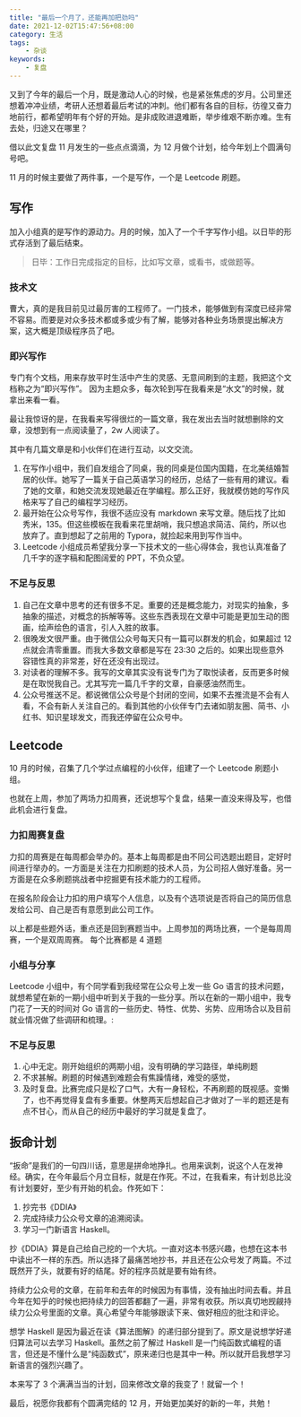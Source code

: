 ```yaml
---
title: "最后一个月了，还能再加把劲吗"
date: 2021-12-02T15:47:56+08:00
category: 生活
tags:
    - 杂谈
keywords:
    - 复盘
---
```

又到了今年的最后一个月，既是激动人心的时候，也是紧张焦虑的岁月。公司里还想着冲冲业绩，考研人还想着最后考试的冲刺。他们都有各自的目标，彷徨又奋力地前行，都希望明年有个好的开始。是非成败进退难断，举步维艰不断亦难。生有去处，归途又在哪里？

借以此文复盘 11 月发生的一些点点滴滴，为 12 月做个计划，给今年划上个圆满句号吧。

11 月的时候主要做了两件事，一个是写作，一个是 Leetcode 刷题。

## 写作
加入小组真的是写作的源动力。月的时候，加入了一个千字写作小组。以日毕的形式存活到了最后结束。
> 日毕：工作日完成指定的目标，比如写文章，或看书，或做题等。

### 技术文


曹大，真的是我目前见过最厉害的工程师了。一门技术，能够做到有深度已经非常不容易。而要是对众多技术都或多或少有了解，能够对各种业务场景提出解决方案，这大概是顶级程序员了吧。

### 即兴写作
专门有个文档，用来存放平时生活中产生的灵感、无意间刷到的主题，我把这个文档称之为“即兴写作”。
因为主题众多，每次轮到写在我看来是“水文”的时候，就拿出来看一看。

最让我惊讶的是，在我看来写得很烂的一篇文章，我在发出去当时就想删除的文章，没想到有一点阅读量了，2w 人阅读了。


其中有几篇文章是和小伙伴们在进行互动，以文交流。
1. 在写作小组中，我们自发组合了同桌，我的同桌是位国内国籍，在北美结婚暂居的伙伴。她写了一篇关于自己英语学习的经历，总结了一些有用的建议。看了她的文章，和她交流发现她最近在学编程。那么正好，我就模仿她的写作风格来写了自己的编程学习经历。
2. 最开始在公众号写作，我很不适应没有 markdown 来写文章。随后找了比如秀米，135。但这些模板在我看来花里胡哨，我只想追求简洁、简约，所以也放弃了。直到想起了之前用的 Typora，就捡起来用到写作当中。
3. Leetcode 小组成员希望我分享一下技术文的一些心得体会，我也认真准备了几千字的逐字稿和配图阔爱的 PPT，不负众望。


### 不足与反思
1. 自己在文章中思考的还有很多不足。重要的还是概念能力，对现实的抽象，多抽象的描述，对概念的拆解等等。这些东西表现在文章中可能是更加生动的图画，绘声绘色的语言，引人入胜的故事。
2. 很晚发文很严重。由于微信公众号每天只有一篇可以群发的机会，如果超过 12 点就会清零重置。而我大多数文章都是写在 23:30 之后的。如果出现些意外容错性真的非常差，好在还没有出现过。
3. 对读者的理解不多。我写的文章其实没有说专门为了取悦读者，反而更多时候是在取悦我自己。尤其写完一篇几千字的文章，自豪感油然而生。
4. 公众号推送不足。都说微信公众号是个封闭的空间，如果不去推流是不会有人看，不会有新人关注自己的。看到其他的小伙伴专门去诸如朋友圈、简书、小红书、知识星球发文，而我还停留在公众号中。


## Leetcode
10 月的时候，召集了几个学过点编程的小伙伴，组建了一个 Leetcode 刷题小组。

也就在上周，参加了两场力扣周赛，还说想写个复盘，结果一直没来得及写，也借此机会进行复盘。

### 力扣周赛复盘
力扣的周赛是在每周都会举办的。基本上每周都是由不同公司选题出题目，定好时间进行举办的。一方面是关注在力扣刷题的技术人员，为公司招人做好准备。另一方面是在众多刷题挑战者中挖掘更有技术能力的工程师。

在报名阶段会让力扣的用户填写个人信息，以及有个选项说是否将自己的简历信息发给公司、自己是否有意愿到此公司工作。

以上都是些题外话，重点还是回到赛题当中。上周参加的两场比赛，一个是每周周赛，一个是双周周赛。
每个比赛都是 4 道题


### 小组与分享
Leetcode 小组中，有个同学看到我经常在公众号上发一些 Go 语言的技术问题，就想希望在新的一期小组中听到关于我的一些分享。所以在新的一期小组中，我专门花了一天的时间对 Go 语言的一些历史、特性、优势、劣势、应用场合以及目前就业情况做了些调研和梳理。:


### 不足与反思
1. 心中无定。刚开始组织的两期小组，没有明确的学习路径，单纯刷题
2. 不求甚解。刷题的时候遇到难题会有焦躁情绪，难受的感觉，
3. 及时复盘。比赛完成只是松了口气，大有一身轻松，不再刷题的既视感。变懒了，也不再觉得复盘有多重要。休整两天后想起自己才做对了一半的题还是有点不甘心，而从自己的经历中最好的学习就是复盘了。


## 扳命计划
“扳命”是我们的一句四川话，意思是拼命地挣扎。也用来讽刺，说这个人在发神经。确实，在今年最后个月立目标，就是在作死。不过，在我看来，有计划总比没有计划要好，至少有开始的机会。作死如下：

1. 抄完书《DDIA》
2. 完成持续力公众号文章的追溯阅读。
3. 学习一门新语言 Haskell。

抄《DDIA》算是自己给自己挖的一个大坑。一直对这本书感兴趣，也想在这本书中读出不一样的东西。所以选择了最痛苦地抄书，并且还在公众号发了两篇。不过既然开了头，就要有好的结尾。好的程序员就是要有始有终。

持续力公众号的文章，在前年和去年的时候因为有事情，没有抽出时间去看。并且今年在知乎的时候也把持续力的回答都翻了一遍，非常有收获。所以真切地觊觎持续力公众号里面的文章。真心希望今年能够跟读下来、做好相应的批注和评论。

想学 Haskell 是因为最近在读《算法图解》的递归部分提到了。原文是说想学好递归算法可以去学习 Haskell。虽然之前了解过 Haskell 是一门纯函数式编程的语言，但还是不懂什么是“纯函数式”，原来递归也是其中一种。所以就开启我想学习新语言的强烈兴趣了。


本来写了 3 个满满当当的计划，回来修改文章的我变了！就留一个！


最后，祝愿你我都有个圆满完结的 12 月，开始更加美好的新的一年，共勉！

